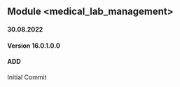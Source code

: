 ## Module <medical_lab_management>

#### 30.08.2022
#### Version 16.0.1.0.0
#### ADD
Initial Commit


